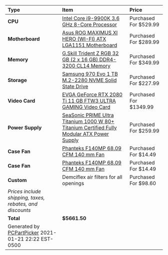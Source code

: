Type|Item|Price
:----|:----|:----
**CPU** | [Intel Core i9-9900K 3.6 GHz 8-Core Processor](https://pcpartpicker.com/product/jHZFf7/intel-core-i9-9900k-36ghz-8-core-processor-bx80684i99900k) | Purchased For $529.99
**Motherboard** | [Asus ROG MAXIMUS XI HERO (WI-FI) ATX LGA1151 Motherboard](https://pcpartpicker.com/product/zvQG3C/asus-rog-maximus-xi-hero-wi-fi-atx-lga1151-motherboard-rog-maximus-xi-hero-wi-fi) | Purchased For $289.99
**Memory** | [G.Skill Trident Z RGB 32 GB (2 x 16 GB) DDR4-3200 CL14 Memory](https://pcpartpicker.com/product/WtjWGX/gskill-tridentz-rgb-32gb-2-x-16gb-ddr4-3200-memory-f4-3200c14d-32gtzr) | Purchased For $349.99
**Storage** | [Samsung 970 Evo 1 TB M.2-2280 NVME Solid State Drive](https://pcpartpicker.com/product/JLdxFT/samsung-970-evo-10tb-m2-2280-solid-state-drive-mz-v7e1t0baw) | Purchased For $227.99
**Video Card** | [EVGA GeForce RTX 2080 Ti 11 GB FTW3 ULTRA GAMING Video Card](https://pcpartpicker.com/product/pRXnTW/evga-geforce-rtx-2080-ti-11gb-ftw3-ultra-gaming-video-card-11g-p4-2487-kr) | Purchased For $1349.99
**Power Supply** | [SeaSonic PRIME Ultra Titanium 1000 W 80+ Titanium Certified Fully Modular ATX Power Supply](https://pcpartpicker.com/product/NxWfrH/seasonic-prime-ultra-titanium-1000w-80-titanium-certified-fully-modular-atx-power-supply-ssr-1000tr) | Purchased For $259.99
**Case Fan** | [Phanteks F140MP 68.09 CFM 140 mm Fan](https://pcpartpicker.com/product/NvKhP6/phanteks-case-fan-phf140mpbkpwm) | Purchased For $14.49
**Case Fan** | [Phanteks F140MP 68.09 CFM 140 mm Fan](https://pcpartpicker.com/product/NvKhP6/phanteks-case-fan-phf140mpbkpwm) | Purchased For $14.49
**Custom**| Demciflex air filters for all openings| Purchased For $98.60
| *Prices include shipping, taxes, rebates, and discounts* | 
| **Total** | **$5661.50** 
| Generated by [PCPartPicker](https://pcpartpicker.com) 2021-01-21 22:22 EST-0500 | 
